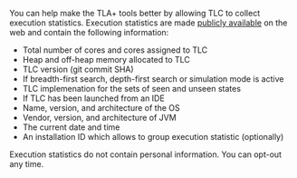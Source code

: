 You can help make the TLA+ tools better by allowing TLC to collect execution statistics. Execution statistics are
made [publicly available](https://exec-stats.tlapl.us) on the web and contain the following information:

* Total number of cores and cores assigned to TLC
* Heap and off-heap memory allocated to TLC
* TLC version  (git commit SHA)
* If breadth-first search, depth-first search or simulation mode is active
* TLC implemenation for the sets of seen and unseen states
* If TLC has been launched from an IDE
* Name, version, and architecture of the OS
* Vendor, version, and architecture of JVM
* The current date and time
* An installation ID which allows to group execution statistic (optionally)

Execution statistics do not contain personal information. You can opt-out any time.
